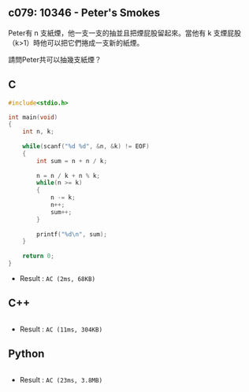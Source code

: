 ## c079: 10346 - Peter's Smokes
Peter有 n 支紙煙，他一支一支的抽並且把煙屁股留起來。當他有 k 支煙屁股（k>1）時他可以把它們捲成一支新的紙煙。

請問Peter共可以抽幾支紙煙？

## C
```C
#include<stdio.h>

int main(void)
{
	int n, k;
	
	while(scanf("%d %d", &n, &k) != EOF)
	{
		int sum = n + n / k;
		
		n = n / k + n % k;
		while(n >= k)
		{
			n -= k;
			n++;
			sum++;
		}
		
		printf("%d\n", sum);
	}
	
	return 0;
}
```
 * Result : `AC (2ms, 68KB)`

## C++
```C++

```
 * Result : `AC (11ms, 304KB)`

## Python
```python

```
 * Result : `AC (23ms, 3.8MB)`

